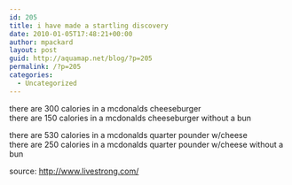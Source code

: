 ```yaml
---
id: 205
title: i have made a startling discovery
date: 2010-01-05T17:48:21+00:00
author: mpackard
layout: post
guid: http://aquamap.net/blog/?p=205
permalink: /?p=205
categories:
  - Uncategorized
---
```

there are 300 calories in a mcdonalds cheeseburger  
there are 150 calories in a mcdonalds cheeseburger without a bun

there are 530 calories in a mcdonalds quarter pounder w/cheese  
there are 250 calories in a mcdonalds quarter pounder w/cheese without a bun

source: http://www.livestrong.com/